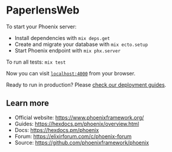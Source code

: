 # PaperlensWeb

To start your Phoenix server:

- Install dependencies with `mix deps.get`
- Create and migrate your database with `mix ecto.setup`
- Start Phoenix endpoint with `mix phx.server`

To run all tests: `mix test`

Now you can visit [`localhost:4000`](http://localhost:4000) from your browser.

Ready to run in production? Please [check our deployment guides](https://hexdocs.pm/phoenix/deployment.html).

## Learn more

- Official website: https://www.phoenixframework.org/
- Guides: https://hexdocs.pm/phoenix/overview.html
- Docs: https://hexdocs.pm/phoenix
- Forum: https://elixirforum.com/c/phoenix-forum
- Source: https://github.com/phoenixframework/phoenix
